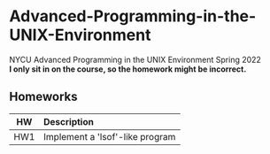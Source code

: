 # Advanced-Programming-in-the-UNIX-Environment
NYCU Advanced Programming in the UNIX Environment Spring 2022  
**I only sit in on the course, so the homework might be incorrect.**



## Homeworks
|HW |Description                    |
|:-:|:------------------------------|
|HW1|Implement a 'lsof'-like program|